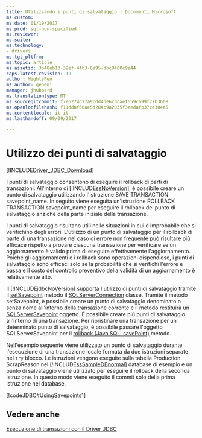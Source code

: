 ```yaml
---
title: Utilizzando i punti di salvataggio | Documenti Microsoft
ms.custom: 
ms.date: 01/19/2017
ms.prod: sql-non-specified
ms.reviewer: 
ms.suite: 
ms.technology:
- drivers
ms.tgt_pltfrm: 
ms.topic: article
ms.assetid: 3b48eb13-32ef-4fb3-8e95-dbc9468c9a44
caps.latest.revision: 19
author: MightyPen
ms.author: genemi
manager: jhubbard
ms.translationtype: MT
ms.sourcegitcommit: f7e6274d77a9cdd4de6cbcaef559ca99f77b3608
ms.openlocfilehash: f11dd8f60ae5d284b9a2035f3eedafb37ce304e5
ms.contentlocale: it-it
ms.lasthandoff: 09/09/2017

---
```

# <a name="using-savepoints"></a>Utilizzo dei punti di salvataggio
[!INCLUDE[Driver_JDBC_Download](../../includes/driver_jdbc_download.md)]

  I punti di salvataggio consentono di eseguire il rollback di parti di transazioni. All'interno di [!INCLUDE[ssNoVersion](../../includes/ssnoversion_md.md)], è possibile creare un punto di salvataggio utilizzando l'istruzione SAVE TRANSACTION savepoint_name. In seguito viene eseguita un'istruzione ROLLBACK TRANSACTION savepoint_name per eseguire il rollback del punto di salvataggio anziché della parte iniziale della transazione.  
  
 I punti di salvataggio risultano utili nelle situazioni in cui è improbabile che si verifichino degli errori. L'utilizzo di un punto di salvataggio per il rollback di parte di una transazione nel caso di errore non frequente può risultare più efficace rispetto a provare ciascuna transazione per verificare se un aggiornamento è valido prima di eseguire effettivamente l'aggiornamento. Poiché gli aggiornamenti e i rollback sono operazioni dispendiose, i punti di salvataggio sono efficaci solo se la probabilità che si verifichi l'errore è bassa e il costo del controllo preventivo della validità di un aggiornamento è relativamente alto.  
  
 Il [!INCLUDE[jdbcNoVersion](../../includes/jdbcnoversion_md.md)] supporta l'utilizzo di punti di salvataggio tramite il [setSavepoint](../../connect/jdbc/reference/setsavepoint-method-sqlserverconnection.md) metodo il [SQLServerConnection](../../connect/jdbc/reference/sqlserverconnection-class.md) classe. Tramite il metodo setSavepoint, è possibile creare un punto di salvataggio denominato o senza nome all'interno della transazione corrente e il metodo restituirà un [SQLServerSavepoint](../../connect/jdbc/reference/sqlserversavepoint-class.md) oggetto. È possibile creare più punti di salvataggio all'interno di una transazione. Per ripristinare una transazione per un determinato punto di salvataggio, è possibile passare l'oggetto SQLServerSavepoint per il [rollback (Java.SQL. savePoint)](../../connect/jdbc/reference/rollback-method-java-sql-savepoint.md) metodo.  
  
 Nell'esempio seguente viene utilizzato un punto di salvataggio durante l'esecuzione di una transazione locale formata da due istruzioni separate nel `try` blocco. Le istruzioni vengono eseguite sulla tabella Production. ScrapReason nel [!INCLUDE[ssSampleDBnormal](../../includes/sssampledbnormal_md.md)] database di esempio e un punto di salvataggio viene utilizzato per eseguire il rollback della seconda istruzione. In questo modo viene eseguito il commit solo della prima istruzione nel database.  
  
 [!code[JDBC#UsingSavepoints1](../../connect/jdbc/codesnippet/Java/using-savepoints_1.java)]  
  
## <a name="see-also"></a>Vedere anche  
 [Esecuzione di transazioni con il Driver JDBC](../../connect/jdbc/performing-transactions-with-the-jdbc-driver.md)  
  
  
